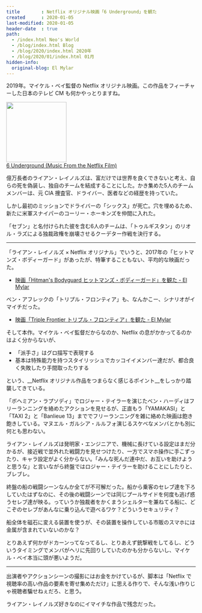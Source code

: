 ```yaml
---
title        : Netflix オリジナル映画「6 Underground」を観た
created      : 2020-01-05
last-modified: 2020-01-05
header-date  : true
path:
  - /index.html Neo's World
  - /blog/index.html Blog
  - /blog/2020/index.html 2020年
  - /blog/2020/01/index.html 01月
hidden-info:
  original-blog: El Mylar
---
```


2019年。マイケル・ベイ監督の Netflix オリジナル映画。この作品をフィーチャーした日本のテレビ CM も何かやっとりますね。

<div class="ad-amazon">
  <div class="ad-amazon-image">
    <a href="https://www.amazon.co.jp/dp/B0828Y9G3G?tag=neos21-22&amp;linkCode=osi&amp;th=1&amp;psc=1">
      <img src="https://m.media-amazon.com/images/I/51CGa2AfyAL._SL160_.jpg" width="160" height="160">
    </a>
  </div>
  <div class="ad-amazon-info">
    <div class="ad-amazon-title">
      <a href="https://www.amazon.co.jp/dp/B0828Y9G3G?tag=neos21-22&amp;linkCode=osi&amp;th=1&amp;psc=1">6 Underground (Music From the Netflix Film)</a>
    </div>
  </div>
</div>

億万長者のライアン・レイノルズは、富だけでは世界を良くできないと考え、自らの死を偽装し、独自のチームを結成することにした。かき集めた5人のチームメンバーは、元 CIA 捜査官、ドライバー、医者などの経歴を持っていた。

しかし最初のミッションでドライバーの「シックス」が死亡。穴を埋めるため、新たに米軍スナイパーのコーリー・ホーキンズを仲間に入れた。

「セブン」と名付けられた彼を含む6人のチームは、「トゥルギスタン」のリオル・ラズによる独裁政権を崩壊させるクーデター作戦を決行する。

---

「ライアン・レイノルズ × Netflix オリジナル」でいうと、2017年の「ヒットマンズ・ボディーガード」があったが、特筆することもない、平均的な映画だった。

- [映画「Hitman's Bodyguard ヒットマンズ・ボディーガード」を観た - El Mylar](http://neos21.hateblo.jp/entry/2019/08/14/113000)

ベン・アフレックの「トリプル・フロンティア」も、なんかこー、シナリオがイマイチだった。

- [映画「Triple Frontier トリプル・フロンティア」を観た - El Mylar](http://neos21.hateblo.jp/entry/2019/11/16/113000)

そして本作。マイケル・ベイ監督だからなのか、Netflix の息がかかってるのかはよく分からないが、

- 「派手さ」はグロ描写で表現する
- 基本は特殊能力を持つスタイリッシュでカッコイイメンバー達だが、都合良く失敗したり手間取ったりする

という、__Netflix オリジナル作品をつまらなく感じるポイント__をしっかり踏襲してきている。

「ボヘミアン・ラプソディ」でロジャー・テイラーを演じたベン・ハーディはフリーランニングを絡めたアクションを見せるが、正直もう「YAMAKASI」と「TAXI 2」と「Banlieue 13」まででフリーランニングを雑に絡めた映画は飽き飽きしている。マヌエル・ガルシア・ルルフォ演じるスケベなメンバとかも別に何とも思わない。

ライアン・レイノルズは発明家・エンジニアで、機械に長けている設定はまだ分かるが、接近戦で並外れた戦闘力を見せつけたり、一方でスマホ操作に手こずったり、キャラ設定がよく分からない。「みんな死んだ連中だ、お互いを助けようと思うな」と言いながら終盤ではロジャー・テイラーを助けることにしたりと、ブレブレ。

終盤の船の戦闘シーンなんか全てが不可解だった。船から乗客のセレブ達を下ろしていたはずなのに、その後の戦闘シーンでは同じプールサイドを何度も逃げ惑うセレブ達が映る。っていうか独裁者をかくまうシェルターを兼ねてる船に、どこぞのセレブがあんなに乗り込んで遊べるワケ？どういうセキュリティ？

船全体を磁石に変える装置を使うが、その装置を操作している市販のスマホには金属が含まれていないのかな？

とりあえず何かがドカーンってなってるし、とりあえず銃撃戦をしてるし、どういうタイミングでメンバがヘリに先回りしていたのかも分からないし、マイケル・ベイ本当に頭が悪いようだ。

---

出演者やアクションシーンの撮影にはお金をかけているが、脚本は「Netflix で視聴率の高い作品の要素を寄せ集めただけ」に思える作りで、そんな浅い作りじゃ視聴者騙せねぇだろ、と思う。

ライアン・レイノルズ好きなのにイマイチな作品で残念だった。
